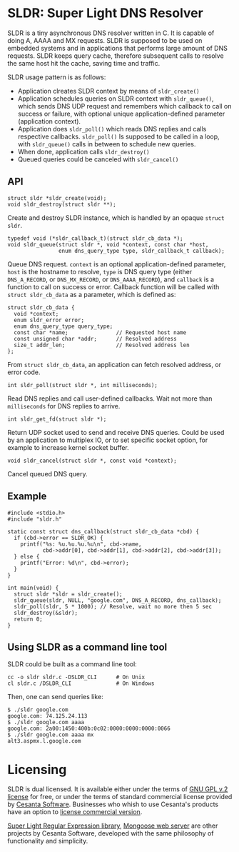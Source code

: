 SLDR: Super Light DNS Resolver
==============================

SLDR is a tiny asynchronous DNS resolver written in C. It is capable of
doing A, AAAA and MX requests. SLDR is supposed to be used on embedded
systems and in applications that performs large amount of DNS requests.
SLDR keeps query cache, therefore subsequent calls to resolve the same
host hit the cache, saving time and traffic.

SLDR usage pattern is as follows:

   * Application clreates SLDR context by means of `sldr_create()`
   * Application schedules queries on SLDR context with `sldr_queue()`, which
     sends DNS UDP request and remembers which callback to call on success
     or failure, with optional unique application-defined parameter (application
     context).
   * Application does `sldr_poll()` which reads DNS replies and calls
     respective callbacks. `sldr_poll()` Is supposed to be called in a loop,
     with `sldr_queue()` calls in between to schedule new queries.
   * When done, application calls `sldr_destroy()`
   * Queued queries could be canceled with `sldr_cancel()`

## API

    struct sldr *sldr_create(void);
    void sldr_destroy(struct sldr **);

Create and destroy SLDR instance, which is handled by an opaque `struct sldr`.

    typedef void (*sldr_callback_t)(struct sldr_cb_data *);
    void sldr_queue(struct sldr *, void *context, const char *host,
                    enum dns_query_type type, sldr_callback_t callback);

Queue DNS request. `context` is an optional application-defined parameter,
`host` is the hostname to resolve, `type` is DNS query type (either
`DNS_A_RECORD`, or `DNS_MX_RECORD`, or `DNS_AAAA_RECORD`), and `callback` is
a function to call on success or error. Callback function will be called
with `struct sldr_cb_data` as a parameter, which is defined as:

    struct sldr_cb_data {
      void *context;
      enum sldr_error error;
      enum dns_query_type query_type;
      const char *name;               // Requested host name
      const unsigned char *addr;      // Resolved address
      size_t addr_len;                // Resolved address len
    };

From `struct sldr_cb_data`, an application can fetch resolved address, or
error code.


    int sldr_poll(struct sldr *, int milliseconds);

Read DNS replies and call user-defined callbacks. Wait not more than
`milliseconds` for DNS replies to arrive.

    int sldr_get_fd(struct sldr *);

Return UDP socket used to send and receive DNS queries. Could be used by an
application to multiplex IO, or to set specific socket option, for example to
increase kernel socket buffer.

    void sldr_cancel(struct sldr *, const void *context);

Cancel queued DNS query.

## Example

    #include <stdio.h>
    #include "sldr.h"

    static const struct dns_callback(struct sldr_cb_data *cbd) {
      if (cbd->error == SLDR_OK) {
        printf("%s: %u.%u.%u.%u\n", cbd->name,
               cbd->addr[0], cbd->addr[1], cbd->addr[2], cbd->addr[3]);
      } else {
        printf("Error: %d\n", cbd->error);
      }
    }

    int main(void) {
      struct sldr *sldr = sldr_create();
      sldr_queue(sldr, NULL, "google.com", DNS_A_RECORD, dns_callback);
      sldr_poll(sldr, 5 * 1000); // Resolve, wait no more then 5 sec
      sldr_destroy(&sldr);
      return 0;
    }

## Using SLDR as a command line tool

SLDR could be built as a command line tool:

    cc -o sldr sldr.c -DSLDR_CLI      # On Unix
    cl sldr.c /DSLDR_CLI              # On Windows

Then, one can send queries like:

    $ ./sldr google.com
    google.com: 74.125.24.113
    $ ./sldr google.com aaaa
    google.com: 2a00:1450:400b:0c02:0000:0000:0000:0066
    $ ./sldr google.com aaaa mx
    alt3.aspmx.l.google.com

# Licensing

SLDR is dual licensed. It is available either under the terms of [GNU GPL
v.2 license](http://www.gnu.org/licenses/old-licenses/gpl-2.0.html) for
free, or under the terms of standard commercial license provided by [Cesanta
Software](http://cesanta.com). Businesses who whish to use Cesanta's products
have an option to
[license commercial version](http://cesanta.com/products.html).

[Super Light Regular Expression library](https://github.com/cesanta/slre),
[Mongoose web server](https://github.com/cesanta/mongoose)
are other projects by Cesanta Software, developed with the same philosophy
of functionality and simplicity.
